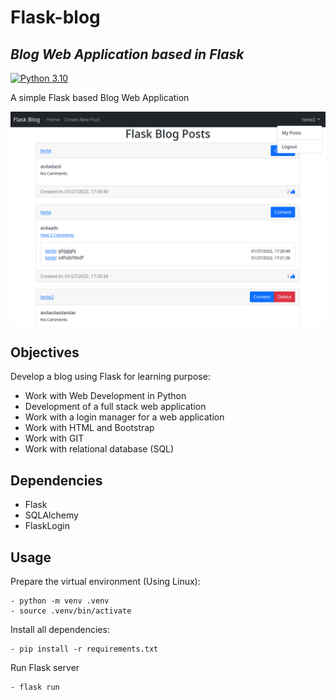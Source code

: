 # Flask-blog

## _Blog Web Application based in Flask_
[![Python 3.10](https://img.shields.io/badge/python-3.10-blue.svg)](https://www.python.org/downloads/release/python-3100/)

A simple Flask based Blog Web Application

![Flask-blog](blog.png "Blog based in Flask")

## Objectives

Develop a blog using Flask for learning purpose:

* Work with Web Development in Python
* Development of a full stack web application
* Work with a login manager for a web application
* Work with HTML and Bootstrap
* Work with GIT
* Work with relational database (SQL)

## Dependencies

* Flask
* SQLAlchemy
* FlaskLogin

## Usage

Prepare the virtual environment (Using Linux):

    - python -m venv .venv
    - source .venv/bin/activate

Install all dependencies:

    - pip install -r requirements.txt

Run Flask server

    - flask run
